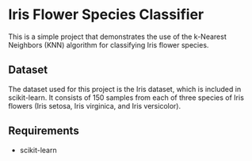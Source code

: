 # Iris Flower Species Classifier

This is a simple project that demonstrates the use of the k-Nearest Neighbors (KNN) algorithm for classifying Iris flower species.

## Dataset

The dataset used for this project is the Iris dataset, which is included in scikit-learn. It consists of 150 samples from each of three species of Iris flowers (Iris setosa, Iris virginica, and Iris versicolor).

## Requirements

- scikit-learn
